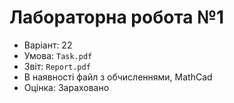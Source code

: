 # Лабораторна робота №1

- Варіант: 22
- Умова: `Task.pdf`
- Звіт: `Report.pdf`
- В наявності файл з обчисленнями, MathCad
- Оцінка: Зараховано
